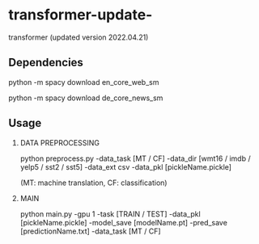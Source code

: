 # transformer-update-
transformer (updated version 2022.04.21)


	
## Dependencies

 python -m spacy download en_core_web_sm


 python -m spacy download de_core_news_sm


## Usage


1. DATA PREPROCESSING
 
	 python preprocess.py -data_task [MT / CF] -data_dir [wmt16 / imdb / yelp5 / sst2 / sst5] -data_ext csv -data_pkl [pickleName.pickle]
	 
	 (MT: machine translation, CF: classification)

2. MAIN 

	python main.py -gpu 1 -task [TRAIN / TEST] -data_pkl [pickleName.pickle] -model_save [modelName.pt] -pred_save [predictionName.txt] -data_task [MT / CF]
